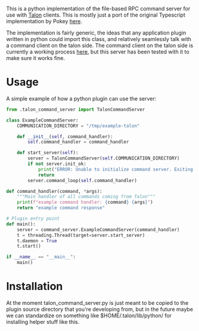 This is a python implementation of the file-based RPC command server for use
with [Talon](https://talonvoice.com/) clients. This is mostly just a port of
the original Typescript implementation by Pokey
[here](https://github.com/pokey/command-server). 

The implementation is fairly generic, the ideas that any application plugin
written in python could import this class, and relatively seamlessly talk with
a command client on the talon side. The command client on the talon side is
currently a working process
[here](https://github.com/knausj85/knausj_talon/pull/956), but this server has
been tested with it to make sure it works fine.

# Usage

A simple example of how a python plugin can use the server:

```python
from .talon_command_server import TalonCommandServer

class ExampleCommandServer:
    COMMUNICATION_DIRECTORY = "/tmp/example-talon"

    def __init__(self, command_handler):
        self.command_handler = command_handler

    def start_server(self):
        server = TalonCommandServer(self.COMMUNICATION_DIRECTORY)
        if not server.init_ok:
            print("ERROR: Unable to initialize command server. Exiting early.")
            return
        server.command_loop(self.command_handler)

def command_handler(command, *args):
    """Main handler of all commands coming from Talon"""
    print(f"example command handler: {command} {args}")
    return "example command response"

# Plugin entry point
def main():
    server = command_server.ExampleCommandServer(command_handler)
    t = threading.Thread(target=server.start_server)
    t.daemon = True
    t.start()

if __name__ == "__main__":
    main()
```

# Installation

At the moment talon_command_server.py is just meant to be copied to the plugin
source directory that you're developing from, but in the future maybe we can
standardize on something like $HOME/.talon/lib/python/ for installing helper
stuff like this.
